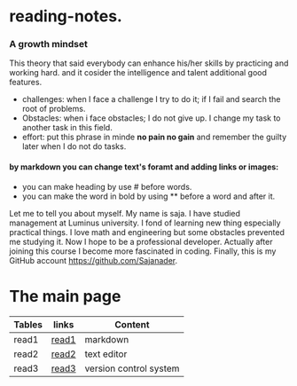 # reading-notes.
### A growth mindset 
This theory that said everybody can enhance his/her skills by practicing and working hard. and it cosider the intelligence and talent additional good features.
* challenges: when I face a challenge I try to do it; if I fail and search the root of problems.
* Obstacles: when i face obstacles; I do not give up. I change my task to another task in this field.
*  effort: put this phrase in minde **no pain no gain**  and remember the guilty later when I do not do tasks.

#### by markdown you can change text's foramt and adding links or images:
 * you can make heading by use # before words.
 * you can make the word in bold by using ** before a word and after it.
 
 Let me to tell you about myself. My name is saja.
 I have studied management at Luminus university. I fond of learning new thing especially practical things. I love math and engineering but some obstacles prevented me studying it. Now I hope to be a professional developer. Actually after joining this course I become more fascinated in coding.
 Finally, this is my GitHub account https://github.com/Sajanader.
 
 
 
 
 # The main page   
| Tables   |                 links                                                                    |  Content                 |
|----------|        ----------------------                                                            |--------------------      |
| read1    |[read1](https://github.com/Sajanader/reading-notes.md/blob/master/Read1.md)               |   markdown               |
| read2    |[read2](https://github.com/Sajanader/reading-notes.md/blob/master/read%202.md)            | text editor              |
| read3    |[read3](https://github.com/Sajanader/reading-notes.md/blob/master/read%203.md)            | version control system   |
